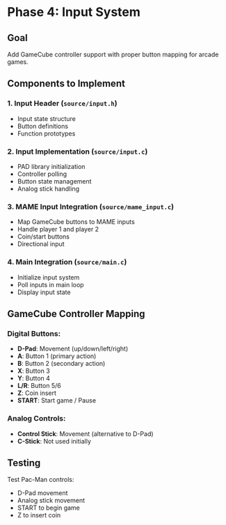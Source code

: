 # Phase 4: Input System

## Goal
Add GameCube controller support with proper button mapping for arcade games.

## Components to Implement

### 1. Input Header (`source/input.h`)
- Input state structure
- Button definitions
- Function prototypes

### 2. Input Implementation (`source/input.c`)
- PAD library initialization
- Controller polling
- Button state management
- Analog stick handling

### 3. MAME Input Integration (`source/mame_input.c`)
- Map GameCube buttons to MAME inputs
- Handle player 1 and player 2
- Coin/start buttons
- Directional input

### 4. Main Integration (`source/main.c`)
- Initialize input system
- Poll inputs in main loop
- Display input state

## GameCube Controller Mapping

### Digital Buttons:
- **D-Pad**: Movement (up/down/left/right)
- **A**: Button 1 (primary action)
- **B**: Button 2 (secondary action)
- **X**: Button 3
- **Y**: Button 4
- **L/R**: Button 5/6
- **Z**: Coin insert
- **START**: Start game / Pause

### Analog Controls:
- **Control Stick**: Movement (alternative to D-Pad)
- **C-Stick**: Not used initially

## Testing
Test Pac-Man controls:
- D-Pad movement
- Analog stick movement
- START to begin game
- Z to insert coin

